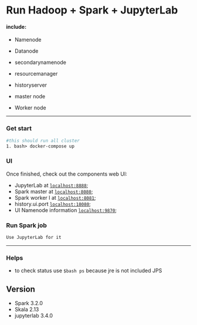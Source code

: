 # Run Hadoop + Spark + JupyterLab

#### include:

+ Namenode
+ Datanode
+ secondarynamenode
+ resourcemanager
+ historyserver


+ master node
+ Worker node

___

### Get start

```dockerfile
#this should run all cluster
1. bash> docker-compose up
```
### UI
Once finished, check out the components web UI:

+ JupyterLab at [`localhost:8888`](localhost:8888);
+ Spark master at [`localhost:8080`](localhost:8080);
+ Spark worker I at [`localhost:8081`](localhost:8081);
+ history.ui.port [`localhost:18080`](localhost:18080);
+ UI Namenode information  [`localhost:9870`](localhost:9870);

### Run Spark job

```dockerfile
Use JupyterLab for it
```
---

### Helps

+ to check status use `$bash ps` because jre is not included JPS

## Version
+ Spark 3.2.0  
+ Skala 2.13  
+ jupyterlab 3.4.0  